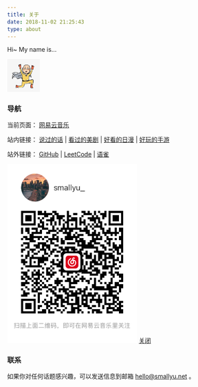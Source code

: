 ```yaml
---
title: 关于
date: 2018-11-02 21:25:43
type: about
---
```


Hi~ My name is...

<img src="img/avatar.jpg" 
  width="15%" 
  style="margin-left:0;" 
  class="no-shadow">

### 导航

<p>
  当前页面：
  <a href="#ex1" 
    class="exBtn" 
    rel="modal:open" 
    data-toggle="tooltip" 
    data-placement="bottom" 
    title="音乐的力量">网易云音乐</a>
</p>

<p>
  站内链接：
  <a href="/said-before" 
    data-toggle="tooltip" 
    data-placement="bottom" 
    title="以前的信仰">说过的话</a>
  | 
  <a href="/tv-us"
    data-toggle="tooltip" 
    data-placement="bottom" 
    title="爱和正义">看过的美剧</a> 
  | 
  <a href="/tv-jp"
    data-toggle="tooltip" 
    data-placement="bottom" 
    title="">好看的日漫</a> 
  | 
  <a href="/funny-game"
    data-toggle="tooltip" 
    data-placement="bottom" 
    title="">好玩的手游</a> 
</p>

<p>
  站外链接：
  <a href="https://github.com/smallyunet" 
    data-toggle="tooltip" 
    data-placement="bottom" 
    title="">GitHub</a>
  |
  <a href="https://leetcode-cn.com/u/smallyu/" 
    data-toggle="tooltip" 
    data-placement="bottom" 
    title="">LeetCode</a>
  |
  <a href="https://www.yuque.com/smallyu" 
    data-toggle="tooltip" 
    data-placement="bottom" 
    title="">语雀</a>
</p>

<div id="ex1" class="modal">
  <img src="img/music.jpg" width="60%" class="no-shadow">
  <a href="#" rel="modal:close">关闭</a>
</div>

<script>
$(".exBtn").click(function() {
  $(this).modal({
    escapeClose: true,
    clickClose: true,
    showClose: true,
    fadeDuration: 100
  });
  return false
})
</script>

### 联系

如果你对任何话题感兴趣，可以发送信息到邮箱 hello@smallyu.net 。

